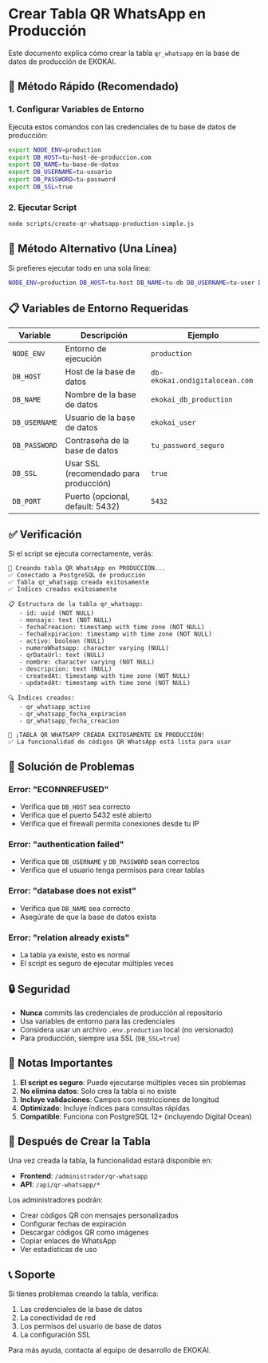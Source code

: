 # Crear Tabla QR WhatsApp en Producción

Este documento explica cómo crear la tabla `qr_whatsapp` en la base de datos de producción de EKOKAI.

## 🚀 Método Rápido (Recomendado)

### 1. Configurar Variables de Entorno

Ejecuta estos comandos con las credenciales de tu base de datos de producción:

```bash
export NODE_ENV=production
export DB_HOST=tu-host-de-produccion.com
export DB_NAME=tu-base-de-datos
export DB_USERNAME=tu-usuario
export DB_PASSWORD=tu-password
export DB_SSL=true
```

### 2. Ejecutar Script

```bash
node scripts/create-qr-whatsapp-production-simple.js
```

## 🔧 Método Alternativo (Una Línea)

Si prefieres ejecutar todo en una sola línea:

```bash
NODE_ENV=production DB_HOST=tu-host DB_NAME=tu-db DB_USERNAME=tu-user DB_PASSWORD=tu-pass DB_SSL=true node scripts/create-qr-whatsapp-production-simple.js
```

## 📋 Variables de Entorno Requeridas

| Variable | Descripción | Ejemplo |
|----------|-------------|---------|
| `NODE_ENV` | Entorno de ejecución | `production` |
| `DB_HOST` | Host de la base de datos | `db-ekokai.ondigitalocean.com` |
| `DB_NAME` | Nombre de la base de datos | `ekokai_db_production` |
| `DB_USERNAME` | Usuario de la base de datos | `ekokai_user` |
| `DB_PASSWORD` | Contraseña de la base de datos | `tu_password_seguro` |
| `DB_SSL` | Usar SSL (recomendado para producción) | `true` |
| `DB_PORT` | Puerto (opcional, default: 5432) | `5432` |

## ✅ Verificación

Si el script se ejecuta correctamente, verás:

```
🚀 Creando tabla QR WhatsApp en PRODUCCIÓN...
✅ Conectado a PostgreSQL de producción
✅ Tabla qr_whatsapp creada exitosamente
✅ Índices creados exitosamente

📋 Estructura de la tabla qr_whatsapp:
   - id: uuid (NOT NULL)
   - mensaje: text (NOT NULL)
   - fechaCreacion: timestamp with time zone (NOT NULL)
   - fechaExpiracion: timestamp with time zone (NOT NULL)
   - activo: boolean (NULL)
   - numeroWhatsapp: character varying (NULL)
   - qrDataUrl: text (NULL)
   - nombre: character varying (NOT NULL)
   - descripcion: text (NULL)
   - createdAt: timestamp with time zone (NOT NULL)
   - updatedAt: timestamp with time zone (NOT NULL)

🔍 Índices creados:
   - qr_whatsapp_activo
   - qr_whatsapp_fecha_expiracion
   - qr_whatsapp_fecha_creacion

🎉 ¡TABLA QR WHATSAPP CREADA EXITOSAMENTE EN PRODUCCIÓN!
✅ La funcionalidad de códigos QR WhatsApp está lista para usar
```

## 🐛 Solución de Problemas

### Error: "ECONNREFUSED"
- Verifica que `DB_HOST` sea correcto
- Verifica que el puerto 5432 esté abierto
- Verifica que el firewall permita conexiones desde tu IP

### Error: "authentication failed"
- Verifica que `DB_USERNAME` y `DB_PASSWORD` sean correctos
- Verifica que el usuario tenga permisos para crear tablas

### Error: "database does not exist"
- Verifica que `DB_NAME` sea correcto
- Asegúrate de que la base de datos exista

### Error: "relation already exists"
- La tabla ya existe, esto es normal
- El script es seguro de ejecutar múltiples veces

## 🔒 Seguridad

- **Nunca** commits las credenciales de producción al repositorio
- Usa variables de entorno para las credenciales
- Considera usar un archivo `.env.production` local (no versionado)
- Para producción, siempre usa SSL (`DB_SSL=true`)

## 📝 Notas Importantes

1. **El script es seguro**: Puede ejecutarse múltiples veces sin problemas
2. **No elimina datos**: Solo crea la tabla si no existe
3. **Incluye validaciones**: Campos con restricciones de longitud
4. **Optimizado**: Incluye índices para consultas rápidas
5. **Compatible**: Funciona con PostgreSQL 12+ (incluyendo Digital Ocean)

## 🎯 Después de Crear la Tabla

Una vez creada la tabla, la funcionalidad estará disponible en:

- **Frontend**: `/administrador/qr-whatsapp`
- **API**: `/api/qr-whatsapp/*`

Los administradores podrán:
- Crear códigos QR con mensajes personalizados
- Configurar fechas de expiración
- Descargar códigos QR como imágenes
- Copiar enlaces de WhatsApp
- Ver estadísticas de uso

## 📞 Soporte

Si tienes problemas creando la tabla, verifica:

1. Las credenciales de la base de datos
2. La conectividad de red
3. Los permisos del usuario de base de datos
4. La configuración SSL

Para más ayuda, contacta al equipo de desarrollo de EKOKAI.

